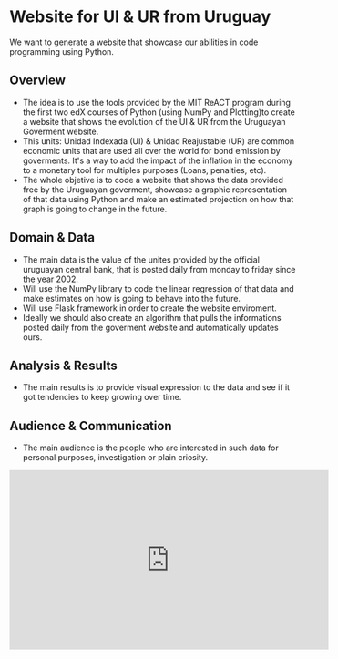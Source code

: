 # Website for UI & UR from Uruguay

We want to generate a website that showcase our abilities in code programming using Python. 

## Overview

  - The idea is to use the tools provided by the MIT ReACT program during the first two edX courses of Python (using NumPy and Plotting)to create a website that shows the evolution of the UI & UR from the Uruguayan Goverment website. 
  - This units: Unidad Indexada (UI) & Unidad Reajustable (UR) are common economic units that are used all over the world for bond emission by goverments. It's a way to add the impact of the inflation in the economy to a monetary tool for multiples purposes (Loans, penalties, etc). 
  - The whole objetive is to code a website that shows the data provided free by the Uruguayan goverment, showcase a graphic representation of that data using Python and make an estimated projection on how that graph is going to change in the future. 

## Domain & Data

  - The main data is the value of the unites provided by the official uruguayan central bank, that is posted daily from monday to friday since the year 2002. 
  - Will use the NumPy library to code the linear regression of that data and make estimates on how is going to  behave into the future. 
  - Will use Flask framework in order to create the website enviroment.
  - Ideally we should also create an algorithm that pulls the informations posted daily from the goverment website and automatically updates ours. 

<!--
  - define domain of your project
  - how you modeled it
  - possible short-comings in your model
-->


## Analysis & Results

  - The main results is to provide visual expression to the data and see if it got tendencies to keep growing over time. 
<!--
  - how did you analyze the data
  - what were the results
  - how do you interpret the results
-->

## Audience & Communication

  - The main audience is the people who are interested in such data for personal purposes, investigation or plain criosity.

<!--
  - who are you communicating your results to
  - what message are you trying to get across
  - why did you choose the presentation format you did
-->


<iframe width="560" height="315" src="https://www.youtube.com/embed/dam0GPOAvVI" title="YouTube video player" frameborder="0" allow="accelerometer; autoplay; clipboard-write; encrypted-media; gyroscope; picture-in-picture" allowfullscreen></iframe>
